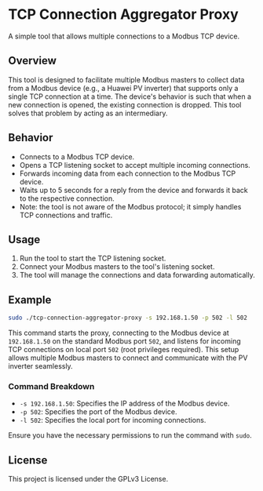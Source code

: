 # TCP Connection Aggregator Proxy

A simple tool that allows multiple connections to a Modbus TCP device.

## Overview

This tool is designed to facilitate multiple Modbus masters to collect data from a Modbus device (e.g., a Huawei PV inverter) that supports only a single TCP connection at a time. The device's behavior is such that when a new connection is opened, the existing connection is dropped. This tool solves that problem by acting as an intermediary.

## Behavior

- Connects to a Modbus TCP device.
- Opens a TCP listening socket to accept multiple incoming connections.
- Forwards incoming data from each connection to the Modbus TCP device.
- Waits up to 5 seconds for a reply from the device and forwards it back to the respective connection.
- Note: the tool is not aware of the Modbus protocol; it simply handles TCP connections and traffic.

## Usage

1. Run the tool to start the TCP listening socket.
2. Connect your Modbus masters to the tool's listening socket.
3. The tool will manage the connections and data forwarding automatically.

## Example 

```sh
sudo ./tcp-connection-aggregator-proxy -s 192.168.1.50 -p 502 -l 502
```
This command starts the proxy, connecting to the Modbus device at `192.168.1.50` on the standard Modbus port `502`, and listens for incoming TCP connections on local port `502` (root privileges required). This setup allows multiple Modbus masters to connect and communicate with the PV inverter seamlessly.

### Command Breakdown
- `-s 192.168.1.50`: Specifies the IP address of the Modbus device.
- `-p 502`: Specifies the port of the Modbus device.
- `-l 502`: Specifies the local port for incoming connections.

Ensure you have the necessary permissions to run the command with `sudo`.

## License

This project is licensed under the GPLv3 License.
